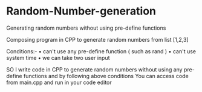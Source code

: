 # Random-Number-generation
Generating random numbers without using pre-define functions

Composing program in CPP to generate random numbers from list [1,2,3]

Conditions:-
• can't use any pre-define function ( such as rand )
• can't use system time 
• we can take two user input

SO I write code in CPP to generate random numbers without using any pre-define functions and by following above conditions 
You can access code from main.cpp and run in your code editor 
